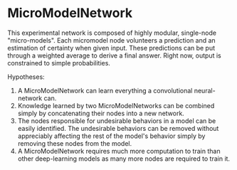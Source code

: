 # MicroModelNetwork

This experimental network is composed of highly modular, single-node "micro-models". Each micromodel node volunteers a prediction and an estimation of certainty when given input. These predictions can be put through a weighted average to derive a final answer. Right now, output is constrained to simple probabilities.

Hypotheses:

1. A MicroModelNetwork can learn everything a convolutional neural-network can.
2. Knowledge learned by two MicroModelNetworks can be combined simply by concatenating their nodes into a new network.
3. The nodes responsible for undesirable behaviors in a model can be easily identified. The undesirable behaviors can be removed without appreciably affecting the rest of the model's behavior simply by removing these nodes from the model.
5. A MicroModelNetwork requires much more computation to train than other deep-learning models as many more nodes are required to train it.
